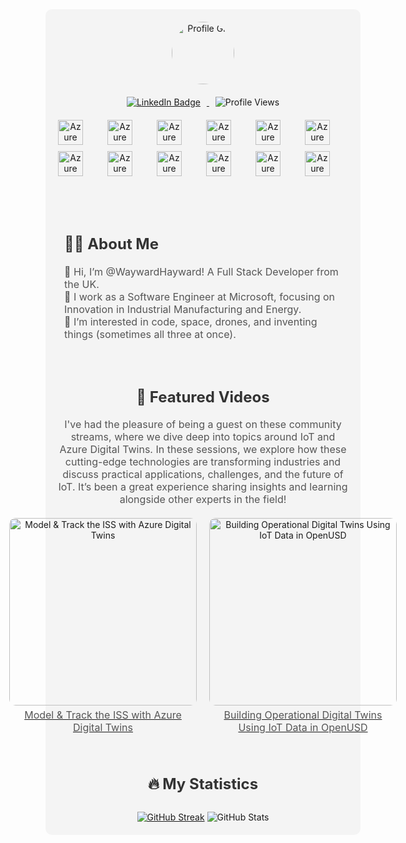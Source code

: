 <div style="background-color:#f4f4f4; padding:20px; border-radius:10px; max-width:1000px; margin:auto;">
  <div align="center">
    <!-- Profile Image -->
    <img src="https://media.giphy.com/media/M9gbBd9nbDrOTu1Mqx/giphy.gif" alt="Profile Gif" style="width:100px; height:100px; border-radius:50%; margin-bottom:20px;"/>

  <!-- Badges and Links -->
  <div style="margin-bottom:20px;">
    <a href="https://www.linkedin.com/in/haywardalex/">
      <img src="https://img.shields.io/badge/LinkedIn-blue?style=for-the-badge&logo=linkedin&logoColor=white" alt="LinkedIn Badge" style="margin: 0 10px;"/>
    </a>
    <img src="https://komarev.com/ghpvc/?username=waywardhayward&style=flat-square&color=blue" alt="Profile Views" style="margin: 0 10px;"/>
  </div>

  <!-- Azure Skills Icons -->
  <div style="display:grid; grid-template-columns: repeat(6, 1fr); gap:10px; max-width:600px; margin:auto;">
    <img src="https://github.com/benc-uk/icon-collection/blob/master/azure-icons/Azure-Data-Explorer-Clusters.svg" alt="Azure Data Explorer" style="width:40px; height:40px;"/>
    <img src="https://github.com/benc-uk/icon-collection/blob/master/azure-icons/Azure-DevOps.svg" alt="Azure DevOps" style="width:40px; height:40px;"/>
    <img src="https://github.com/benc-uk/icon-collection/blob/master/azure-icons/Digital-Twins.svg" alt="Azure Digital Twins" style="width:40px; height:40px;"/>
    <img src="https://github.com/benc-uk/icon-collection/blob/master/azure-icons/Event-Hubs.svg" alt="Azure Event Hubs" style="width:40px; height:40px;"/>
    <img src="https://github.com/benc-uk/icon-collection/blob/master/azure-icons/Function-Apps.svg" alt="Azure Function Apps" style="width:40px; height:40px;"/>
    <img src="https://github.com/benc-uk/icon-collection/blob/master/azure-icons/IoT-Edge.svg" alt="Azure IoT Edge" style="width:40px; height:40px;"/>
    <img src="https://github.com/benc-uk/icon-collection/blob/master/azure-icons/IoT-Hub.svg" alt="Azure IoT Hub" style="width:40px; height:40px;"/>
    <img src="https://github.com/benc-uk/icon-collection/blob/master/azure-icons/Key-Vaults.svg" alt="Azure Key Vaults" style="width:40px; height:40px;"/>
    <img src="https://github.com/benc-uk/icon-collection/blob/master/azure-icons/Kubernetes-Services.svg" alt="Azure Kubernetes Services" style="width:40px; height:40px;"/>
    <img src="https://github.com/benc-uk/icon-collection/blob/master/azure-icons/SQL-Server.svg" alt="Azure SQL Server" style="width:40px; height:40px;"/>
    <img src="https://github.com/benc-uk/icon-collection/blob/master/azure-icons/Storage-Accounts.svg" alt="Azure Storage Accounts" style="width:40px; height:40px;"/>
    <img src="https://github.com/benc-uk/icon-collection/blob/master/azure-icons/Stream-Analytics-Jobs.svg" alt="Azure Stream Analytics Jobs" style="width:40px; height:40px;"/>
  </div>

  </div>

  <!-- About Section -->
  <div style="margin-top:50px; padding:10px;">
    <h2 style="color:#333; font-size:24px;">🧑‍🔬 About Me</h2>
    <p style="font-size:16px; color:#555;">
      👋 Hi, I’m @WaywardHayward! A Full Stack Developer from the UK.
      <br/> 💼 I work as a Software Engineer at Microsoft, focusing on Innovation in Industrial Manufacturing and Energy.
      <br/> 👀 I’m interested in code, space, drones, and inventing things (sometimes all three at once).
    </p>
  </div>

  <!-- Video Links -->
  <div style="margin-top:50px; text-align:center;">
    <h2 style="color:#333; font-size:24px;">🎥 Featured Videos</h2>
    <p style="font-size:16px; color:#555; margin-bottom:20px;">
      I've had the pleasure of being a guest on these community streams, where we dive deep into topics around IoT and Azure Digital Twins. In these sessions, we explore how these cutting-edge technologies are transforming industries and discuss practical applications, challenges, and the future of IoT. It’s been a great experience sharing insights and learning alongside other experts in the field!
    </p>

<!-- Container for side-by-side layout -->
<div style="display: flex; justify-content: center; gap: 20px;">
  
  <!-- Video 1 -->
  <a href="https://www.youtube.com/watch?v=E3tEuvqQ6Jw" target="_blank" style="text-align:center;">
    <img src="https://img.youtube.com/vi/E3tEuvqQ6Jw/0.jpg" alt="Model & Track the ISS with Azure Digital Twins" style="width:300px; border-radius:10px;">
    <p style="font-size:16px; color:#555; margin-top:5px;">Model & Track the ISS with Azure Digital Twins</p>
  </a>
  
  <!-- Video 2 -->
  <a href="https://www.youtube.com/watch?v=NmfJJaN5uEE" target="_blank" style="text-align:center;">
    <img src="https://img.youtube.com/vi/NmfJJaN5uEE/0.jpg" alt="Building Operational Digital Twins Using IoT Data in OpenUSD" style="width:300px; border-radius:10px;">
    <p style="font-size:16px; color:#555; margin-top:5px;">Building Operational Digital Twins Using IoT Data in OpenUSD</p>
  </a>
  
</div>
  </div>

  <!-- Stats Section -->
  <div style="margin-top:50px; text-align:center;" >
    <h2 style="color:#333; font-size:24px;">🔥 My Statistics</h2>
       <a href="https://git.io/streak-stats"><img src="https://streak-stats.demolab.com?user=waywardhayward&theme=whatsapp-dark&hide_border=false&mode=weekly&exclude_days=Sun%2CSat" alt="GitHub Streak" /></a>
       <img src="https://github-readme-stats.vercel.app/api?username=Waywardhayward&show_icons=true&theme=gotham" alt="GitHub Stats" style="margin-top:10px;"/>
  </div>
</div>
